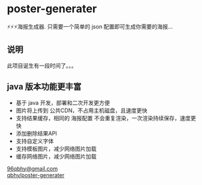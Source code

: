 # poster-generater
⚡⚡⚡海报生成器. 只需要一个简单的 json 配置即可生成你需要的海报...

## 说明
此项目诞生有一段时间了。。。

## java 版本功能更丰富
* 基于 java 开发，部署和二次开发更方便
* 图片将上传到 公共CDN，不占用主机磁盘，且速度更快
* 支持结果缓存，相同的 海报配置 不会重复渲染，一次渲染持续保存，速度更快
* 添加删除结果API
* 支持自定义字体
* 支持模板图片，减少网络图片加载
* 缓存网络图片，减少网络图片加载

96qbhy@gmail.com  
[qbhy/poster-generater](https://github.com/qbhy/poster-generater)
